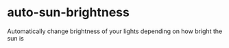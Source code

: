 # auto-sun-brightness
Automatically change brightness of your lights depending on how bright the sun is
